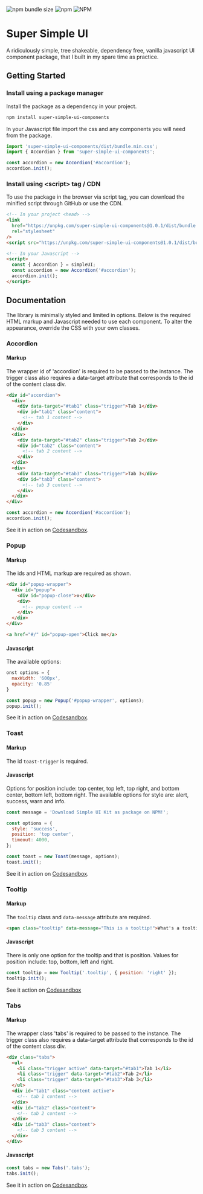 ![npm bundle size](https://img.shields.io/bundlephobia/min/super-simple-ui-components) ![npm](https://img.shields.io/npm/v/super-simple-ui-components) ![NPM](https://img.shields.io/npm/l/super-simple-ui-components)

# Super Simple UI

A ridiculously simple, tree shakeable, dependency free, vanilla javascript UI component package, that I built in my spare time as practice.

## Getting Started

### Install using a package manager

Install the package as a dependency in your project.

```bash
npm install super-simple-ui-components
```

In your Javascript file import the css and any components you will need from the package.

```js
import 'super-simple-ui-components/dist/bundle.min.css';
import { Accordion } from 'super-simple-ui-components';

const accordion = new Accordion('#accordion');
accordion.init();
```

### Install using &lt;script> tag / CDN

To use the package in the browser via script tag, you can download the minified script through GitHub or use the CDN.

```html
<!-- In your project <head> -->
<link
  href="https://unpkg.com/super-simple-ui-components@1.0.1/dist/bundle.min.css"
  rel="stylesheet"
/>
<script src="https://unpkg.com/super-simple-ui-components@1.0.1/dist/bundle.umd.min.js"></script>

<!-- In your Javascript -->
<script>
  const { Accordion } = simpleUI;
  const accordion = new Accordion('#accordion');
  accordion.init();
</script>
```

## Documentation

The library is minimally styled and limited in options. Below is the required HTML markup and Javascript needed to use each component. To alter the appearance, override the CSS with your own classes.

### Accordion

#### Markup

The wrapper id of 'accordion' is required to be passed to the instance. The trigger class also requires a data-target attribute that corresponds to the id of the content class div.

```html
<div id="accordion">
  <div>
    <div data-target="#tab1" class="trigger">Tab 1</div>
    <div id="tab1" class="content">
      <!-- tab 1 content -->
    </div>
  </div>
  <div>
    <div data-target="#tab2" class="trigger">Tab 2</div>
    <div id="tab2" class="content">
      <!-- tab 2 content -->
    </div>
  </div>
  <div>
    <div data-target="#tab3" class="trigger">Tab 3</div>
    <div id="tab3" class="content">
      <!-- tab 3 content -->
    </div>
  </div>
</div>
```

```js
const accordion = new Accordion('#accordion');
accordion.init();
```

See it in action on [Codesandbox](https://codesandbox.io/s/accordion-50pnef).

### Popup

#### Markup

The ids and HTML markup are required as shown.

```html
<div id="popup-wrapper">
  <div id="popup">
    <div id="popup-close">x</div>
    <div>
      <!-- popup content -->
    </div>
  </div>
</div>

<a href="#/" id="popup-open">Click me</a>
```

#### Javascript

The available options:

```js
onst options = {
  maxWidth: '600px',
  opacity: '0.85'
}

const popup = new Popup('#popup-wrapper', options);
popup.init();
```

See it in action on [Codesandbox](https://codesandbox.io/s/popup-d51ou7).

### Toast

#### Markup

The id `toast-trigger` is required.

#### Javascript

Options for position include: top center, top left, top right, and bottom center, bottom left, bottom right. The available options for style are: alert, success, warn and info.

```js
const message = 'Download Simple UI Kit as package on NPM!';

const options = {
  style: 'success',
  position: 'top center',
  timeout: 4000,
};

const toast = new Toast(message, options);
toast.init();
```

See it in action on [Codesandbox](https://codesandbox.io/s/toast-2shzt1).

### Tooltip

#### Markup

The `tooltip` class and `data-message` attribute are required.

```html
<span class="tooltip" data-message="This is a tooltip!">What's a tooltip?</span>
```

#### Javascript

There is only one option for the tooltip and that is position. Values for position include: top, bottom, left and right.

```js
const tooltip = new Tooltip('.tooltip', { position: 'right' });
tooltip.init();
```

See it action on [Codesandbox](https://codesandbox.io/s/tooltip-jnelp1)

### Tabs

#### Markup

The wrapper class 'tabs' is required to be passed to the instance. The trigger class also requires a data-target attribute that corresponds to the id of the content class div.

```html
<div class="tabs">
  <ul>
    <li class="trigger active" data-target="#tab1">Tab 1</li>
    <li class="trigger" data-target="#tab2">Tab 2</li>
    <li class="trigger" data-target="#tab3">Tab 3</li>
  </ul>
  <div id="tab1" class="content active">
    <!-- tab 1 content -->
  </div>
  <div id="tab2" class="content">
    <!-- tab 2 content -->
  </div>
  <div id="tab3" class="content">
    <!-- tab 3 content -->
  </div>
</div>
```

#### Javascript

```js
const tabs = new Tabs('.tabs');
tabs.init();
```

See it in action on [Codesandbox](https://codesandbox.io/s/tabs-1kriku).
